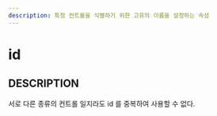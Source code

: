 ```yaml
---
description: 특정 컨트롤을 식별하기 위한 고유의 이름을 설정하는 속성
---
```


# id

## DESCRIPTION

서로 다른 종류의 컨트롤 일지라도 id 를 중복하여 사용할 수 없다.

